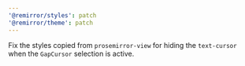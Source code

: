 ```yaml
---
'@remirror/styles': patch
'@remirror/theme': patch
---
```


Fix the styles copied from `prosemirror-view` for hiding the `text-cursor` when the `GapCursor` selection is active.
